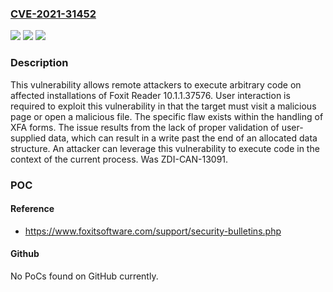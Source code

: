 ### [CVE-2021-31452](https://cve.mitre.org/cgi-bin/cvename.cgi?name=CVE-2021-31452)
![](https://img.shields.io/static/v1?label=Product&message=Reader&color=blue)
![](https://img.shields.io/static/v1?label=Version&message=n%2Fa&color=blue)
![](https://img.shields.io/static/v1?label=Vulnerability&message=CWE-787%3A%20Out-of-bounds%20Write&color=brighgreen)

### Description

This vulnerability allows remote attackers to execute arbitrary code on affected installations of Foxit Reader 10.1.1.37576. User interaction is required to exploit this vulnerability in that the target must visit a malicious page or open a malicious file. The specific flaw exists within the handling of XFA forms. The issue results from the lack of proper validation of user-supplied data, which can result in a write past the end of an allocated data structure. An attacker can leverage this vulnerability to execute code in the context of the current process. Was ZDI-CAN-13091.

### POC

#### Reference
- https://www.foxitsoftware.com/support/security-bulletins.php

#### Github
No PoCs found on GitHub currently.

